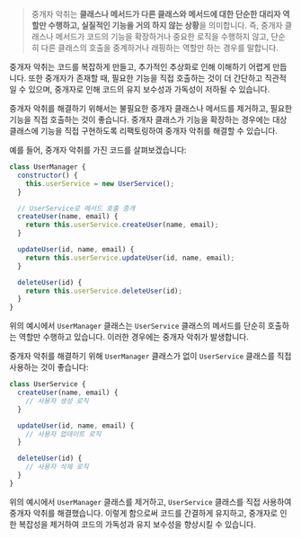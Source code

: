 > 중개자 악취는 **클래스나 메서드가 다른 클래스와 메서드에 대한 단순한 대리자 역할만 수행하고, 실질적인 기능을 거의 하지 않는 상황**을 의미합니다. 즉, 중개자 클래스나 메서드가 코드의 기능을 확장하거나 중요한 로직을 수행하지 않고, 단순히 다른 클래스의 호출을 중계하거나 래핑하는 역할만 하는 경우를 말합니다.

중개자 악취는 코드를 복잡하게 만들고, 추가적인 추상화로 인해 이해하기 어렵게 만듭니다. 또한 중개자가 존재할 때, 필요한 기능을 직접 호출하는 것이 더 간단하고 직관적일 수 있으며, 중개자로 인해 코드의 유지 보수성과 가독성이 저하될 수 있습니다.

중개자 악취를 해결하기 위해서는 불필요한 중개자 클래스나 메서드를 제거하고, 필요한 기능을 직접 호출하는 것이 좋습니다. 중개자 클래스가 기능을 확장하는 경우에는 대상 클래스에 기능을 직접 구현하도록 리팩토링하여 중개자 악취를 해결할 수 있습니다.

예를 들어, 중개자 악취를 가진 코드를 살펴보겠습니다:

```js
class UserManager {
  constructor() {
    this.userService = new UserService();
  }

  // UserService로 메서드 호출 중개
  createUser(name, email) {
    return this.userService.createUser(name, email);
  }

  updateUser(id, name, email) {
    return this.userService.updateUser(id, name, email);
  }

  deleteUser(id) {
    return this.userService.deleteUser(id);
  }
}
```

위의 예시에서 `UserManager` 클래스는 `UserService` 클래스의 메서드를 단순히 호출하는 역할만 수행하고 있습니다. 이러한 경우에는 중개자 악취가 발생합니다.

중개자 악취를 해결하기 위해 `UserManager` 클래스가 없이 `UserService` 클래스를 직접 사용하는 것이 좋습니다:

```js
class UserService {
  createUser(name, email) {
    // 사용자 생성 로직
  }

  updateUser(id, name, email) {
    // 사용자 업데이트 로직
  }

  deleteUser(id) {
    // 사용자 삭제 로직
  }
}
```

위의 예시에서 `UserManager` 클래스를 제거하고, `UserService` 클래스를 직접 사용하여 중개자 악취를 해결했습니다. 이렇게 함으로써 코드를 간결하게 유지하고, 중개자로 인한 복잡성을 제거하여 코드의 가독성과 유지 보수성을 향상시킬 수 있습니다.